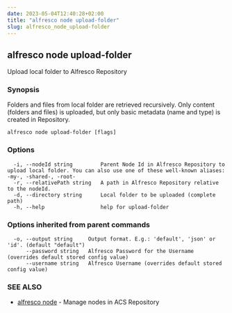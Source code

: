 ```yaml
---
date: 2023-05-04T12:40:28+02:00
title: "alfresco node upload-folder"
slug: alfresco_node_upload-folder
---
```

## alfresco node upload-folder

Upload local folder to Alfresco Repository

### Synopsis

Folders and files from local folder are retrieved recursively.
Only content (folders and files) is uploaded, but only basic metadata (name and type) is created in Repository.

```
alfresco node upload-folder [flags]
```

### Options

```
  -i, --nodeId string         Parent Node Id in Alfresco Repository to upload local folder. You can also use one of these well-known aliases: -my-, -shared-, -root-
  -r, --relativePath string   A path in Alfresco Repository relative to the nodeId.
  -d, --directory string      Local folder to be uploaded (complete path)
  -h, --help                  help for upload-folder
```

### Options inherited from parent commands

```
  -o, --output string     Output format. E.g.: 'default', 'json' or 'id'. (default "default")
      --password string   Alfresco Password for the Username (overrides default stored config value)
      --username string   Alfresco Username (overrides default stored config value)
```

### SEE ALSO

* [alfresco node](/alfresco_node.md)	 - Manage nodes in ACS Repository

